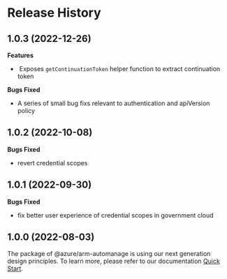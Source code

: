 # Release History

## 1.0.3 (2022-12-26)

**Features**
 
-  Exposes `getContinuationToken` helper function to extract continuation token

**Bugs Fixed**
 
- A series of small bug fixs relevant to authentication and apiVersion policy

## 1.0.2 (2022-10-08)

**Bugs Fixed**

  -  revert credential scopes

## 1.0.1 (2022-09-30)

**Bugs Fixed**

  -  fix better user experience of credential scopes in government cloud

## 1.0.0 (2022-08-03)

The package of @azure/arm-automanage is using our next generation design principles. To learn more, please refer to our documentation [Quick Start](https://aka.ms/js-track2-quickstart).
